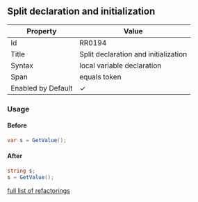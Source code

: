 ## Split declaration and initialization

| Property | Value |
| -------- | ----- |
| Id | RR0194 |
| Title | Split declaration and initialization |
| Syntax | local variable declaration |
| Span | equals token |
| Enabled by Default | &#x2713; |

### Usage

#### Before

```csharp
var s = GetValue();
```

#### After

```csharp
string s;
s = GetValue();
```

[full list of refactorings](Refactorings.md)